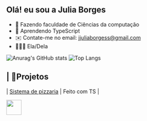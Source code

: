 ## Olá!  eu sou a Julia Borges
- 📔 Fazendo faculdade de Ciências da computação
- 📖 Aprendendo TypeScript
- ✉️ Contate-me no email: jjuliaborgess@gmail.com
- 👩🏽‍💻 Ela/Dela

![Anurag's GitHub stats](https://github-readme-stats.vercel.app/api?username=Jjbborges&show_icons=true&theme=transparent) ![Top Langs](https://github-readme-stats.vercel.app/api/top-langs/?username=Jjbborges&layout=compact)

## | 🌸Projetos

| [Sistema de pizzaria](https://github.com/Jjbborges/Pizzaria-mimi) | Feito com TS |


<img src="https://cdn.jsdelivr.net/gh/devicons/devicon/icons/typescript/typescript-original.svg" width="40" height="40"/>

